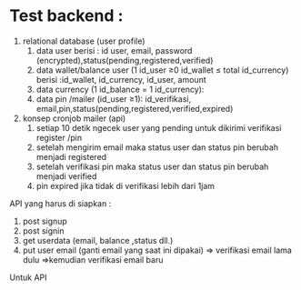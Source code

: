 # Test backend :

1.  relational database (user profile)
    1. data user berisi  : id user, email, password (encrypted),status(pending,registered,verified)
    2. data wallet/balance user (1 id_user ≥0 id_wallet ≤ total id_currency) berisi :id_wallet,  id_currency, id_user, amount
    3. data currency (1 id_balance = 1 id_currency):
    4. data pin /mailer (id_user ≥1): id_verifikasi, email,pin,status(pending,registered,verified,expired)
2.  konsep cronjob mailer (api)
    1. setiap 10 detik ngecek user yang pending untuk dikirimi verifikasi register /pin 
    2. setelah mengirim email maka status user dan status pin berubah menjadi registered 
    3. setelah  verifikasi pin maka status user dan status pin berubah menjadi verified
    4. pin expired jika tidak di verifikasi lebih dari 1jam
    

API yang harus di siapkan :

1. post signup 
2. post signin
3. get userdata (email, balance ,status dll.)
4. put user email (ganti email yang saat ini dipakai) ⇒ verifikasi email lama dulu ⇒kemudian verifikasi email baru

Untuk API